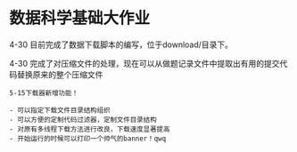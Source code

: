 # 数据科学基础大作业

4-30 目前完成了数据下载脚本的编写，位于download/目录下。

4-30 完成了对压缩文件的处理，现在可以从做题记录文件中提取出有用的提交代码替换原来的整个压缩文件

```text
5-15下载器新增功能！

- 可以指定下载文件目录结构组织
- 可以方便的定制代码过滤器，定制文件目录结构
- 对原有多线程下载方法进行改良，下载速度显著提高
- 开始运行的时候可以打印一个帅气的banner！qwq
```